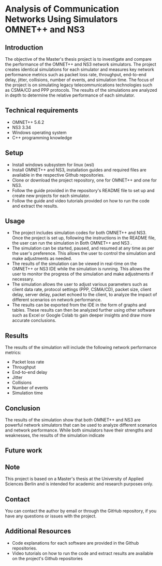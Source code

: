 
Analysis of Communication Networks Using Simulators OMNET++ and NS3
======================

Introduction
---------------------
The objective of the Master's thesis project is to investigate and compare the performance of the OMNET++ and NS3 network simulators.
The project creates identical simulations for each simulator and measures key network performance metrics such as packet loss rate, throughput, end-to-end delay, jitter, collisions, number of events, and simulation time.  The focus of the project is on simulating legacy telecommunications technologies such as CSMA/CD and PPP protocols. The results of the simulations are analyzed in depth to determine the relative performance of each simulator.

Technical requirements
---------------------
* OMNET++ 5.6.2 
* NS3 3.34
* Windows operating system
* C++ programming knowledge

Setup
---------------------
* Install windows subsystem for linux (wsl)
* Install OMNET++ and NS3, installation guides and required files are available in the respective Github repositories.
* Clone or download the project repository, one for OMNET++ and one for NS3.
* Follow the guide provided in the repository's README file to set up and create new projects for each simulator.
* Follow the guide and video tutorials provided on how to run the code and extract the results.

Usage
---------------------
* The project includes simulation codes for both OMNET++ and NS3. Once the project is set up, following the instructions in the README file, the user can run the simulation in Both OMNET++ and  NS3 .
* The simulation can be started, paused, and resumed at any time as per the user's preference. This allows the user to control the simulation and make adjustments as needed.
* The results of the simulation can be viewed in real-time on the OMNET++ or NS3 IDE while the simulation is running. This allows the user to monitor the progress of the simulation and make adjustments if necessary.
* The simulation allows the user to adjust various parameters such as client data rate, protocol settings (PPP, CSMA/CD), packet size, client delay, server delay, packet echoed to the client, to analyze the impact of different scenarios on network performance.
* The results can be exported from the IDE in the form of graphs and tables. These results can then be analyzed further using other software such as Excel or Google Colab to gain deeper insights and draw more accurate conclusions.

Results
---------------------
The results of the simulation will  include the following network performance metrics:

* Packet loss rate
* Throughput
* End-to-end delay
* Jitter
* Collisions
* Number of events
* Simulation time

Conclusion
---------------------
The results of the simulation show that both OMNET++ and NS3 are powerful network simulators that can be used to analyze different scenarios and network performance. 
While both simulators have their strengths and weaknesses, the results of the simulation indicate 


Future work 
---------------------

Note
---------------------
This project is based on a Master's thesis at the University of Applied Sciences Berlin and is intended for academic and research purposes only.

Contact 
---------------------
You can contact the author by email or through the GitHub repository, if you have any questions or issues with the project.

Additional Resources 
---------------------
* Code explanations for each software are provided in the Github repositories.
* Video tutorials on how to run the code and extract results are available on the project's Github repositories

